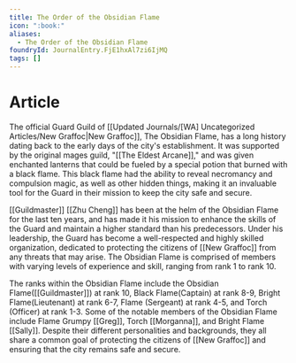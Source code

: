 ```yaml
---
title: The Order of the Obsidian Flame
icon: ":book:"
aliases:
  - The Order of the Obsidian Flame
foundryId: JournalEntry.FjE1hxAl7zi6IjMQ
tags: []
---
```


# Article
The official Guard Guild of [[Updated Journals/[WA] Uncategorized Articles/New Graffoc|New Graffoc]], The Obsidian Flame, has a long history dating back to the early days of the city's establishment. It was supported by the original mages guild, "[[The Eldest Arcane]]," and was given enchanted lanterns that could be fueled by a special potion that burned with a black flame. This black flame had the ability to reveal necromancy and compulsion magic, as well as other hidden things, making it an invaluable tool for the Guard in their mission to keep the city safe and secure.

[[Guildmaster]] [[Zhu Cheng]] has been at the helm of the Obsidian Flame for the last ten years, and has made it his mission to enhance the skills of the Guard and maintain a higher standard than his predecessors. Under his leadership, the Guard has become a well-respected and highly skilled organization, dedicated to protecting the citizens of [[New Graffoc]] from any threats that may arise. The Obsidian Flame is comprised of members with varying levels of experience and skill, ranging from rank 1 to rank 10.

The ranks within the Obsidian Flame include the Obsidian Flame([[Guildmaster]]) at rank 10, Black Flame(Captain) at rank 8-9, Bright Flame(Lieutenant) at rank 6-7, Flame (Sergeant) at rank 4-5, and Torch (Officer) at rank 1-3. Some of the notable members of the Obsidian Flame include Flame Grumpy [[Greg]], Torch [[Morganna]], and Bright Flame [[Sally]]. Despite their different personalities and backgrounds, they all share a common goal of protecting the citizens of [[New Graffoc]] and ensuring that the city remains safe and secure.